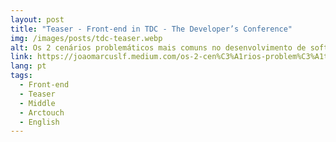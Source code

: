 ```yaml
---
layout: post
title: "Teaser - Front-end in TDC - The Developer’s Conference"
img: /images/posts/tdc-teaser.webp
alt: Os 2 cenários problemáticos mais comuns no desenvolvimento de softwares. Será que você já passou por algum deles?
link: https://joaomarcuslf.medium.com/os-2-cen%C3%A1rios-problem%C3%A1ticos-mais-comuns-no-desenvolvimento-de-softwares-2040a5bcf3b2
lang: pt
tags:
  - Front-end
  - Teaser
  - Middle
  - Arctouch
  - English
---
```


